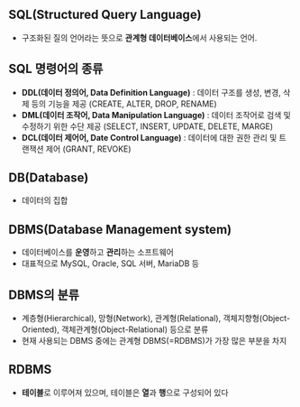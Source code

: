## SQL(Structured Query Language)
- 구조화된 질의 언어라는 뜻으로 **관계형 데이터베이스**에서 사용되는 언어. 

## SQL 명령어의 종류
- **DDL(데이터 정의어, Data Definition Language)** : 데이터 구조를 생성, 변경, 삭제 등의 기능을 제공 (CREATE, ALTER, DROP, RENAME)
- **DML(데이터 조작어, Data Manipulation Language)** : 데이터 조작어로 검색 및 수정하기 위한 수단 제공 (SELECT, INSERT, UPDATE, DELETE, MARGE)
- **DCL(데이터 제어어, Date Control Language)** : 데이터에 대한 권한 관리 및 트랜잭션 제어 (GRANT, REVOKE)

## DB(Database)
- 데이터의 집합

## DBMS(Database Management system)
- 데이터베이스를 **운영**하고 **관리**하는 소프트웨어
- 대표적으로 MySQL, Oracle, SQL 서버, MariaDB 등

## DBMS의 분류
- 계층형(Hierarchical), 망형(Network), 관계형(Relational), 객체지향형(Object-Oriented), 객체관계형(Object-Relational) 등으로 분류
- 현재 사용되는 DBMS 중에는 관계형 DBMS(=RDBMS)가 가장 많은 부분을 차지

## RDBMS
- **테이블**로 이루어져 있으며, 테이블은 **열**과 **행**으로 구성되어 있다
